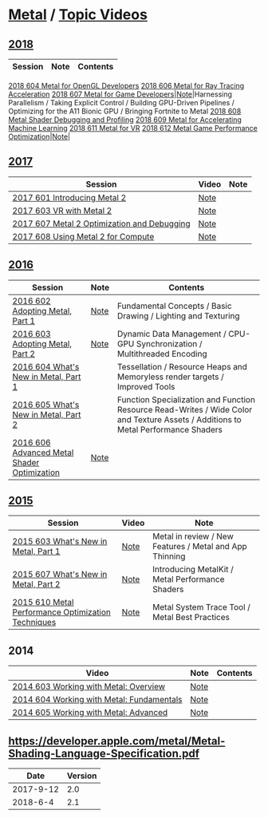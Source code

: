 # [Metal](https://developer.apple.com/documentation/metal) / [Topic Videos](https://developer.apple.com/videos/graphics-and-games/metal)


## [2018](https://developer.apple.com/videos/wwdc2018/)

Session  | Note | Contents
---|---|---
[2018 604 Metal for OpenGL Developers](https://developer.apple.com/videos/play/wwdc2018/604/)
[2018 606 Metal for Ray Tracing Acceleration](https://developer.apple.com/videos/play/wwdc2018/606/)
[2018 607 Metal for Game Developers](https://developer.apple.com/videos/play/wwdc2018/607/)|[Note](2018-607-metal-for-game-developers)|Harnessing Parallelism /  Taking Explicit Control / Building GPU-Driven Pipelines / Optimizing for the A11 Bionic GPU / Bringing Fortnite to Metal
[2018 608 Metal Shader Debugging and Profiling](https://developer.apple.com/videos/play/wwdc2018/608/)
[2018 609 Metal for Accelerating Machine Learning](https://developer.apple.com/videos/play/wwdc2018/609/)
[2018 611 Metal for VR](https://developer.apple.com/videos/play/wwdc2018/611/)
[2018 612 Metal Game Performance Optimization](https://developer.apple.com/videos/play/wwdc2018/612/)|[Note](2018/612-metal-game-performance)|

## [2017](https://developer.apple.com/videos/wwdc2017/)

Session | Video | Note
---|---|---
[2017 601 Introducing Metal 2](https://developer.apple.com/videos/play/wwdc2017/601/)|[Note](2017/601-introducing-metal-2.md)
[2017 603 VR with Metal 2](https://developer.apple.com/videos/play/wwdc2017/603/)|[Note](2017/603-vr-with-metal-2.md)
[2017 607 Metal 2 Optimization and Debugging](https://developer.apple.com/videos/play/wwdc2017/607/)|[Note](2017/607-metal-2-optimization-and-debugging.md)
[2017 608 Using Metal 2 for Compute](https://developer.apple.com/videos/play/wwdc2017/608/)|[Note](2017/608-using-metal-2-for-compute.md)


## [2016](https://developer.apple.com/videos/wwdc2014/)

Session  | Note | Contents
---|---|---
[2016 602 Adopting Metal, Part 1](https://developer.apple.com/videos/play/wwdc2016/602/)|[Note](2016/602-adopting-metal-part-1.md)|Fundamental Concepts / Basic Drawing / Lighting and Texturing
[2016 603 Adopting Metal, Part 2](https://developer.apple.com/videos/play/wwdc2016/603/)|[Note](2016/603-adopting-metal-part-2.md) |  Dynamic Data Management / CPU-GPU Synchronization / Multithreaded Encoding
[2016 604 What's New in Metal, Part 1](https://developer.apple.com/videos/play/wwdc2016/604)||Tessellation / Resource Heaps and Memoryless render targets / Improved Tools
[2016 605 What's New in Metal, Part 2](https://developer.apple.com/videos/play/wwdc2016/605)|| Function Specialization and Function Resource Read-Writes / Wide Color and Texture Assets / Additions to Metal Performance Shaders
[2016 606 Advanced Metal Shader Optimization](https://developer.apple.com/videos/play/wwdc2016/606)|[Note](2016/2016-606-advanced-metal-shader-optimization)|


## [2015](https://developer.apple.com/videos/wwdc2015/)

Session | Video | Note
---|---|---
[2015 603 What's New in Metal, Part 1](https://developer.apple.com/videos/play/wwdc2015/603/)| [Note](2015/603-whats-new-in-metal-part-1.md) | Metal in review / New Features / Metal and App Thinning
[2015 607 What's New in Metal, Part 2](https://developer.apple.com/videos/play/wwdc2015/607/)| [Note](2015/607-whats-new-in-metal-part-2.md) | Introducing MetalKit / Metal Performance Shaders
[2015 610 Metal Performance Optimization Techniques](https://developer.apple.com/videos/wwdc2015/)| [Note](610-metal-performance-optimization-techniques.md) | Metal System Trace Tool / Metal Best Practices

## 2014

 Video | Note|Contents
---|---|---
[2014 603 Working with Metal: Overview](https://developer.apple.com/videos/play/wwdc2014/603/)|[Note](2014/603-working-with-metal-overview.md)
[2014 604 Working with Metal: Fundamentals](https://developer.apple.com/videos/play/wwdc2014/604/)|[Note](2014/604-working-with-metal-fundamentals.md)
[2014 605 Working with Metal: Advanced](https://developer.apple.com/videos/play/wwdc2014/605/) | [Note](2014/605-working-with-metal-advanced.md)






## https://developer.apple.com/metal/Metal-Shading-Language-Specification.pdf

Date | Version
---|---
2017-9-12|2.0
2018-6-4|2.1
